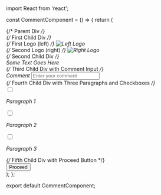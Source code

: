 # 
import React from 'react';

const CommentComponent = () => {
  return (
    <div className="min-h-screen bg-gray-100 flex flex-col items-center justify-center">
      {/* Parent Div */}
      <div className="bg-gray-200 p-4 rounded-lg w-full md:w-96 shadow-md text-center">
        {/* First Child Div */}
        <div className="flex items-center justify-between mb-4">
          <div>
            {/* First Logo (left) */}
            <img src="left-logo.png" alt="Left Logo" className="w-8 h-8" />
          </div>
          <div>
            {/* Second Logo (right) */}
            <img src="right-logo.png" alt="Right Logo" className="w-8 h-8" />
          </div>
        </div>
        {/* Second Child Div */}
        <div className="mb-4">
          Some Text Goes Here
        </div>
        {/* Third Child Div with Comment Input */}
        <div className="mb-4">
          <label htmlFor="comment" className="block mb-1">Comment</label>
          <input
            type="text"
            id="comment"
            placeholder="Enter your comment"
            className="border-b border-gray-400 p-2 rounded-t-md w-full focus:outline-none"
          />
        </div>
        {/* Fourth Child Div with Three Paragraphs and Checkboxes */}
        <div className="mb-4">
          <div className="flex items-center mb-2">
            <input type="checkbox" id="checkbox1" className="mr-2" />
            <p>Paragraph 1</p>
          </div>
          <div className="flex items-center mb-2">
            <input type="checkbox" id="checkbox2" className="mr-2" />
            <p>Paragraph 2</p>
          </div>
          <div className="flex items-center">
            <input type="checkbox" id="checkbox3" className="mr-2" />
            <p>Paragraph 3</p>
          </div>
        </div>
        {/* Fifth Child Div with Proceed Button */}
        <div>
          <button className="bg-blue-500 text-white py-2 px-4 rounded-md w-full focus:outline-none">Proceed</button>
        </div>
      </div>
    </div>
  );
};

export default CommentComponent;
